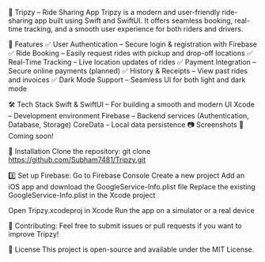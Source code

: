 🚗 Tripzy – Ride Sharing App
Tripzy is a modern and user-friendly ride-sharing app built using Swift and SwiftUI. It offers seamless booking, real-time tracking, and a smooth user experience for both riders and drivers.

🌟 Features
✅ User Authentication – Secure login & registration with Firebase
✅ Ride Booking – Easily request rides with pickup and drop-off locations
✅ Real-Time Tracking – Live location updates of rides
✅ Payment Integration – Secure online payments (planned)
✅ History & Receipts – View past rides and invoices
✅ Dark Mode Support – Seamless UI for both light and dark mode

🛠️ Tech Stack
Swift & SwiftUI – For building a smooth and modern UI
Xcode – Development environment
Firebase – Backend services (Authentication, Database, Storage)
CoreData – Local data persistence
📷 Screenshots
🚀 Coming soon!

🔧 Installation
Clone the repository: git clone https://github.com/Subham7481/Tripzy.git


3️⃣ Set up Firebase:
Go to Firebase Console
Create a new project
Add an iOS app and download the GoogleService-Info.plist file
Replace the existing GoogleService-Info.plist in the Xcode project

Open Tripzy.xcodeproj in Xcode
Run the app on a simulator or a real device

🤝 Contributing: Feel free to submit issues or pull requests if you want to improve Tripzy!

📜 License
This project is open-source and available under the MIT License.
